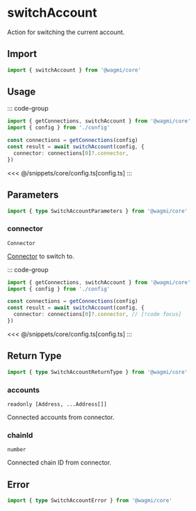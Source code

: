 <script setup>
const packageName = '@wagmi/core'
const actionName = 'switchAccount'
const typeName = 'SwitchAccount'
</script>

# switchAccount

Action for switching the current account.

## Import

```ts
import { switchAccount } from '@wagmi/core'
```

## Usage

::: code-group
```ts [index.ts]
import { getConnections, switchAccount } from '@wagmi/core'
import { config } from './config'

const connections = getConnections(config)
const result = await switchAccount(config, {
  connector: connections[0]?.connector,
})
```
<<< @/snippets/core/config.ts[config.ts]
:::

## Parameters

```ts
import { type SwitchAccountParameters } from '@wagmi/core'
```

### connector

`Connector`

[Connector](/core/api/connectors) to switch to.

::: code-group
```ts [index.ts]
import { getConnections, switchAccount } from '@wagmi/core'
import { config } from './config'

const connections = getConnections(config)
const result = await switchAccount(config, {
  connector: connections[0]?.connector, // [!code focus]
})
```
<<< @/snippets/core/config.ts[config.ts]
:::

## Return Type

```ts
import { type SwitchAccountReturnType } from '@wagmi/core'
```

### accounts

`readonly [Address, ...Address[]]`
  
Connected accounts from connector.

### chainId

`number`

Connected chain ID from connector.

## Error

```ts
import { type SwitchAccountError } from '@wagmi/core'
```

<!--@include: @shared/mutation-imports.md-->
